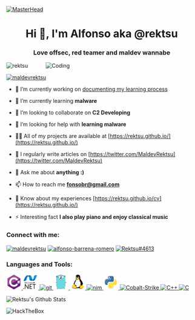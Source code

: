 [![MasterHead](https://64.media.tumblr.com/c5543874b9cbe98da1d20945a45e989b/tumblr_o5a5r9Z9O71tvppquo1_r1_1280.gifv)](https://rektsu.io)
<h1 align="center">Hi 👋, I'm Alfonso aka @rektsu</h1>
<h3 align="center">Love offsec, red teamer and maldev wannabe</h3>
<img align="right" alt="Coding" width="400" src="https://c.tenor.com/K8R7LThju04AAAAC/hack-the-planet.gif">

<p align="left"> <img src="https://komarev.com/ghpvc/?username=rektsu&label=Profile%20views&color=0e75b6&style=flat" alt="rektsu" /> </p>

<p align="left"> <a href="https://twitter.com/maldevrektsu" target="blank"><img src="https://img.shields.io/twitter/follow/maldevrektsu?logo=twitter&style=for-the-badge" alt="maldevrektsu" /></a> </p>

- 🔭 I’m currently working on [documenting my learning process](https://rektsu.github.io/)

- 🌱 I’m currently learning **malware**

- 👯 I’m looking to collaborate on **C2 Developing**

- 🤝 I’m looking for help with **learning malware**

- 👨‍💻 All of my projects are available at [https://rektsu.github.io/](https://rektsu.github.io/)

- 📝 I regularly write articles on [https://twitter.com/MaldevRektsu](https://twitter.com/MaldevRektsu)

- 💬 Ask me about **anything :)**

- 📫 How to reach me **fonsobr@gmail.com**

- 📄 Know about my experiences [https://rektsu.github.io/cv](https://rektsu.github.io/)

- ⚡ Interesting fact **I also play piano and enjoy classical music**

<h3 align="left">Connect with me:</h3>
<p align="left">
<a href="https://twitter.com/maldevrektsu" target="blank"><img align="center" src="https://raw.githubusercontent.com/rahuldkjain/github-profile-readme-generator/master/src/images/icons/Social/twitter.svg" alt="maldevrektsu" height="30" width="40" /></a>
<a href="https://linkedin.com/in/alfonso-barrena-romero" target="blank"><img align="center" src="https://raw.githubusercontent.com/rahuldkjain/github-profile-readme-generator/master/src/images/icons/Social/linked-in-alt.svg" alt="alfonso-barrena-romero" height="30" width="40" /></a>
<a href="https://discord.gg/Rektsu#4613" target="blank"><img align="center" src="https://raw.githubusercontent.com/rahuldkjain/github-profile-readme-generator/master/src/images/icons/Social/discord.svg" alt="Rektsu#4613" height="30" width="40" /></a>
</p>

<h3 align="left">Languages and Tools:</h3>
  <a href="https://www.w3schools.com/cs/" target="_blank" rel="noreferrer"> <img src="https://raw.githubusercontent.com/devicons/devicon/master/icons/csharp/csharp-original.svg" alt="csharp" width="40" height="40"/> </a> <a href="https://dotnet.microsoft.com/" target="_blank" rel="noreferrer"> <img src="https://raw.githubusercontent.com/devicons/devicon/master/icons/dot-net/dot-net-original-wordmark.svg" alt="dotnet" width="40" height="40"/> </a> <a href="https://git-scm.com/" target="_blank" rel="noreferrer"> <img src="https://www.vectorlogo.zone/logos/git-scm/git-scm-icon.svg" alt="git" width="40" height="40"/> </a> <a href="https://golang.org" target="_blank" rel="noreferrer"> <img src="https://raw.githubusercontent.com/devicons/devicon/master/icons/go/go-original.svg" alt="go" width="40" height="40"/> </a> <a href="https://www.linux.org/" target="_blank" rel="noreferrer"> <img src="https://raw.githubusercontent.com/devicons/devicon/master/icons/linux/linux-original.svg" alt="linux" width="40" height="40"/> </a>  <a href="https://nim-lang.org/" target="_blank" rel="noreferrer"> <img src="https://www.vectorlogo.zone/logos/nim-lang/nim-lang-icon.svg" alt="nim" width="40" height="40"/> </a>  <a href="https://www.python.org" target="_blank" rel="noreferrer"> <img src="https://raw.githubusercontent.com/devicons/devicon/master/icons/python/python-original.svg" alt="python" width="40" height="40"/> </a> <a href="https://www.cobaltstrike.com/" target="_blank" rel="noreferrer"> <img src="https://i.ytimg.com/vi/75poanoxO9o/hqdefault.jpg" alt="Cobalt-Strike" width="50" height="40"/> </a> <a href="https://cplusplus.com/" target="_blank" rel="noreferrer"> <img src="https://upload.wikimedia.org/wikipedia/commons/1/18/ISO_C%2B%2B_Logo.svg" alt="C++" width="40" height="40"/> </a> <a href="https://www.cprogramming.com/" target="_blank" rel="noreferrer"> <img src="https://upload.wikimedia.org/wikipedia/commons/1/18/C_Programming_Language.svg" alt="C" width="40" height="40"/> </a>
  

![Rektsu's Github Stats](https://github-readme-stats.vercel.app/api?username=rektsu&theme=blue-green)

![HackTheBox](https://www.hackthebox.com/badge/image/257502)


